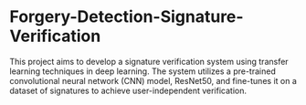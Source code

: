 # Forgery-Detection-Signature-Verification
This project aims to develop a signature verification system using transfer learning techniques in deep learning. The system utilizes a pre-trained convolutional neural network (CNN) model, ResNet50, and fine-tunes it on a dataset of signatures to achieve user-independent verification.

